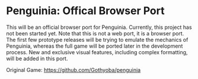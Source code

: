 # Penguinia: Offical Browser Port

This will be an official browser port for Penguinia. Currently, this project has not been started yet. Note that this is not a web port, it is a browser port. The first few prototype releases will be trying to emulate the mechanics of Penguinia, whereas the full game will be ported later in the development process. New and exclusive visual features, including complex formatting, will be added in this port.

Original Game: https://github.com/Gothyoba/penguinia
